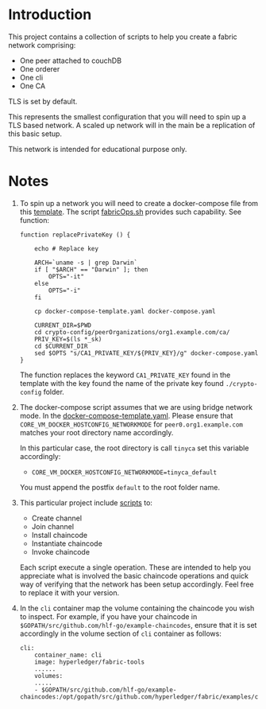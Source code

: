 # Introduction

This project contains a collection of scripts to help you create a fabric network comprising:

* One peer attached to couchDB
* One orderer
* One cli
* One CA

TLS is set by default.

This represents the smallest configuration that you will need to spin up a TLS based network. A scaled up network will in the main be a replication of this basic setup.

This network is intended for educational purpose only.

# Notes

1. To spin up a network you will need to create a docker-compose file from this [template](./docker-compose-template.yaml). The script [fabricOps.sh](./fabricOps.sh) provides such capability. See function:

    ```
    function replacePrivateKey () {

        echo # Replace key

        ARCH=`uname -s | grep Darwin`
        if [ "$ARCH" == "Darwin" ]; then
            OPTS="-it"
        else
            OPTS="-i"
        fi

        cp docker-compose-template.yaml docker-compose.yaml

        CURRENT_DIR=$PWD
        cd crypto-config/peerOrganizations/org1.example.com/ca/
        PRIV_KEY=$(ls *_sk)
        cd $CURRENT_DIR
        sed $OPTS "s/CA1_PRIVATE_KEY/${PRIV_KEY}/g" docker-compose.yaml
    }
    ```

    The function replaces the keyword `CA1_PRIVATE_KEY` found in the template with the key found the name of the private key found `./crypto-config` folder.

1. The docker-compose script assumes that we are using bridge network mode. In the [docker-compose-template.yaml](./docker-compose-template.yaml). Please ensure that `CORE_VM_DOCKER_HOSTCONFIG_NETWORKMODE` for `peer0.org1.example.com` matches your root directory name accordingly.

    In this particular case, the root directory is call `tinyca` set this variable accordingly:

    - `CORE_VM_DOCKER_HOSTCONFIG_NETWORKMODE=tinyca_default`

    You must append the postfix `default` to the root folder name.

1. This particular project include [scripts](./scripts) to:

    * Create channel
    * Join channel
    * Install chaincode
    * Instantiate chaincode
    * Invoke chaincode

    Each script execute a single operation. These are intended to help you appreciate what is involved the basic chaincode operations and quick way of verifying that the network has been setup accordingly. Feel free to replace it with your version.

1. In the `cli` container map the volume containing the chaincode you wish to inspect. For example, if you have your chaincode in `$GOPATH/src/github.com/hlf-go/example-chaincodes`, ensure that it is set accordingly in the volume section of `cli` container as follows:

    ```
    cli:
        container_name: cli
        image: hyperledger/fabric-tools
        ......
        volumes:
        .....
        - $GOPATH/src/github.com/hlf-go/example-chaincodes:/opt/gopath/src/github.com/hyperledger/fabric/examples/chaincode/go
    ```
 
